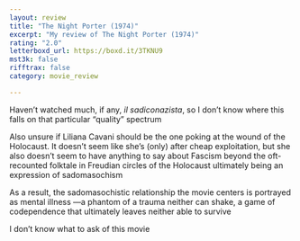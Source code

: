 ```yaml
---
layout: review
title: "The Night Porter (1974)"
excerpt: "My review of The Night Porter (1974)"
rating: "2.0"
letterboxd_url: https://boxd.it/3TKNU9
mst3k: false
rifftrax: false
category: movie_review

---
```


Haven’t watched much, if any, <i>il sadiconazista</i>, so I don’t know where this falls on that particular “quality” spectrum

Also unsure if Liliana Cavani should be the one poking at the wound of the Holocaust. It doesn’t seem like she’s (only) after cheap exploitation, but she also doesn’t seem to have anything to say about Fascism beyond the oft-recounted folktale in Freudian circles of the Holocaust ultimately being an expression of sadomasochism

As a result, the sadomasochistic relationship the movie centers is portrayed as mental illness —a phantom of a trauma neither can shake, a game of codependence that ultimately leaves neither able to survive

I don’t know what to ask of this movie